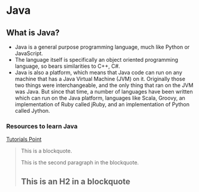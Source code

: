 Java
====================

What is Java?
---------------------

* Java is a general purpose programming language, much like Python or JavaScript.
* The language itself is specifically an object oriented programming language, so bears similarities to C++, C#.
* Java is also a platform, which means that Java code can run on any machine that has a Java Virtual Machine (JVM) on it. Originally those two things were interchangeable, and the only thing that ran on the JVM was Java. But since that time, a number of languages have been written which can run on the Java platform, languages like Scala, Groovy, an implementation of Ruby called jRuby, and an implementation of Python called Jython.

### Resources to learn Java

[Tutorials Point](https://www.tutorialspoint.com/java/index.htm)

> This is a blockquote.
> 
> This is the second paragraph in the blockquote.
>
> ## This is an H2 in a blockquote
